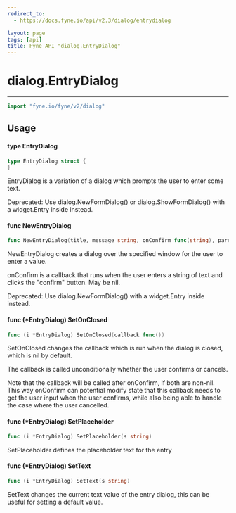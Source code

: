 ```yaml
---
redirect_to:
  - https://docs.fyne.io/api/v2.3/dialog/entrydialog

layout: page
tags: [api]
title: Fyne API "dialog.EntryDialog"
---
```



# dialog.EntryDialog
---
```go
import "fyne.io/fyne/v2/dialog"
```

## Usage

#### type EntryDialog

```go
type EntryDialog struct {
}
```

EntryDialog is a variation of a dialog which prompts the user to enter some text.


<div class="deprecated">
Deprecated: Use dialog.NewFormDialog() or dialog.ShowFormDialog() with a widget.Entry inside instead.</div>

#### func  NewEntryDialog

```go
func NewEntryDialog(title, message string, onConfirm func(string), parent fyne.Window) *EntryDialog
```
NewEntryDialog creates a dialog over the specified window for the user to enter a value.

onConfirm is a callback that runs when the user enters a string of text and clicks the "confirm" button. May be nil.


<div class="deprecated">
Deprecated: Use dialog.NewFormDialog() with a widget.Entry inside instead.</div>

#### func (*EntryDialog) SetOnClosed

```go
func (i *EntryDialog) SetOnClosed(callback func())
```
SetOnClosed changes the callback which is run when the dialog is closed, which is nil by default.

The callback is called unconditionally whether the user confirms or cancels.

Note that the callback will be called after onConfirm, if both are non-nil. This way onConfirm can potential modify state that this callback needs to get the user input when the user confirms, while also being able to handle the case where the user cancelled.

#### func (*EntryDialog) SetPlaceholder

```go
func (i *EntryDialog) SetPlaceholder(s string)
```
SetPlaceholder defines the placeholder text for the entry

#### func (*EntryDialog) SetText

```go
func (i *EntryDialog) SetText(s string)
```
SetText changes the current text value of the entry dialog, this can be useful for setting a default value.
